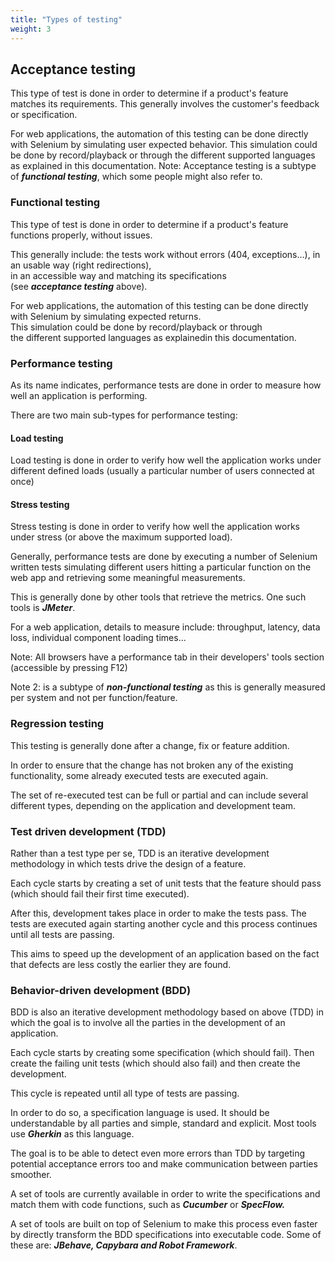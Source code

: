 ```yaml
---
title: "Types of testing"
weight: 3
---
```

## Acceptance testing
This type of test is done in order to determine if a product's
feature matches its requirements. 
This generally involves the customer's feedback or specification.

For web applications, the automation of this testing can be done
directly with Selenium by simulating user expected behavior.
This simulation could be done by record/playback or through the
different supported languages as explained in this documentation.
Note: Acceptance testing is a subtype of **_functional testing_**,
which some people might also refer to.
            
### Functional testing
This type of test is done in order to determine if a product's
feature functions properly, without issues.
             
This generally include: the tests work without errors 
(404, exceptions...), in an usable way (right redirections),   
in an accessible way and matching its specifications            
(see **_acceptance testing_** above).

For web applications, the automation of this testing can be
done directly with Selenium by simulating expected returns.     
This simulation could be done by record/playback or through     
the different supported languages as explainedin this documentation.

### Performance testing
As its name indicates, performance tests are done in order
to measure how well an application is performing.

There are two main sub-types for performance testing:

#### Load testing
Load testing is done in order to verify how well the 
application works under different defined loads 
(usually a particular number of users connected at once)

#### Stress testing
Stress testing is done in order to verify how well the
application works under stress (or above the maximum supported load).

Generally, performance tests are done by executing a 
number of Selenium written tests simulating different users 
hitting a particular function on the web app and 
retrieving some meaningful measurements. 

This is generally done by other tools that retrieve the metrics.
One such tools is **_JMeter_**.

For a web application, details to measure include:
throughput, latency, data loss, individual component loading times...

Note: All browsers have a performance tab in their
developers' tools section (accessible by pressing F12)

Note 2: is a subtype of **_non-functional testing_**
as this is generally measured per system and not per function/feature.
            
### Regression testing
This testing is generally done after a change, fix or feature addition. 

In order to ensure that the change has not broken any of the existing 
functionality, some already executed tests are executed again. 
            
The set of re-executed test can be full or partial
and can include several different types, depending
on the application and development team.
            
### Test driven development (TDD)
Rather than a test type per se, TDD is an iterative
development methodology in which tests drive the design of a feature.

Each cycle starts by creating a set of unit tests that
the feature should pass (which should fail their first time executed).

After this, development takes place in order to make the tests pass. 
The tests are executed again starting another cycle 
and this process continues until all tests are passing.

This aims to speed up the development of an application
based on the fact that defects are less costly the earlier they are found.

### Behavior-driven development (BDD)
BDD is also an iterative development methodology
based on above (TDD) in which the goal is to involve
all the parties in the development of an application.

Each cycle starts by creating some specification 
(which should fail). Then create the failing unit 
tests (which should also fail) and then create the development. 

This cycle is repeated until all type of tests are passing.

In order to do so, a specification language is 
used. It should be understandable by all parties and 
simple, standard and explicit. 
Most tools use **_Gherkin_** as this language.

The goal is to be able to detect even more errors
than TDD by targeting potential acceptance errors
too and make communication between parties smoother.

A set of tools are currently available in order 
to write the specifications and match them with code functions,
such as **_Cucumber_** or **_SpecFlow._**

A set of tools are built on top of Selenium to make this process
even faster by directly transform the BDD specifications into 
executable code.
Some of these are: **_JBehave, Capybara and Robot Framework_**.
            
